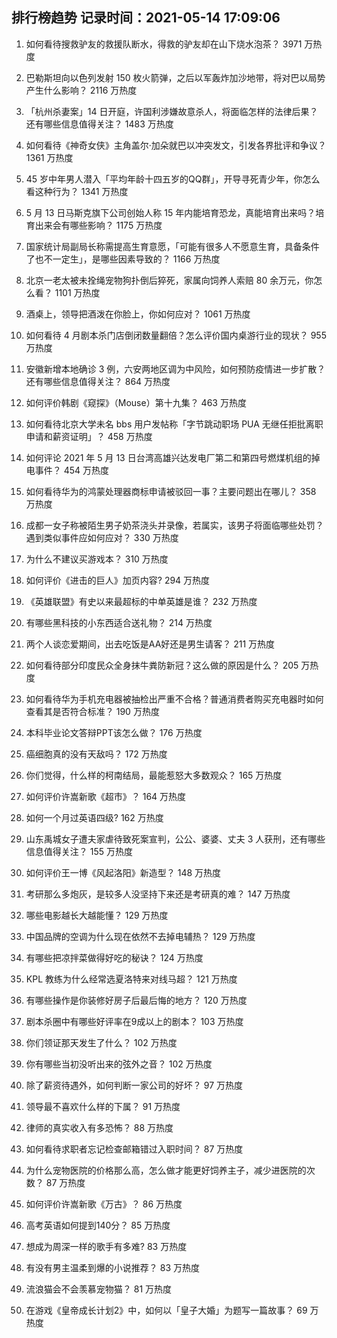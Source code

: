 
## 排行榜趋势 记录时间：2021-05-14 17:09:06
  
  1. 如何看待搜救驴友的救援队断水，得救的驴友却在山下烧水泡茶？ 3971 万热度
    
  2. 巴勒斯坦向以色列发射 150 枚火箭弹，之后以军轰炸加沙地带，将对巴以局势产生什么影响？ 2116 万热度
    
  3. 「杭州杀妻案」14 日开庭，许国利涉嫌故意杀人，将面临怎样的法律后果？还有哪些信息值得关注？ 1483 万热度
    
  4. 如何看待《神奇女侠》主角盖尔·加朵就巴以冲突发文，引发各界批评和争议？ 1361 万热度
    
  5. 45 岁中年男人潜入「平均年龄十四五岁的QQ群」，开导寻死青少年，你怎么看这种行为？ 1341 万热度
    
  6. 5 月 13 日马斯克旗下公司创始人称 15 年内能培育恐龙，真能培育出来吗？培育出来会有哪些影响？ 1175 万热度
    
  7. 国家统计局副局长称需提高生育意愿，「可能有很多人不愿意生育，具备条件了也不一定生」，是哪些因素导致的？ 1166 万热度
    
  8. 北京一老太被未拴绳宠物狗扑倒后猝死，家属向饲养人索赔 80 余万元，你怎么看？ 1101 万热度
    
  9. 酒桌上，领导把酒泼在你脸上，你如何应对？ 1061 万热度
    
  10. 如何看待 4 月剧本杀门店倒闭数量翻倍？怎么评价国内桌游行业的现状？ 955 万热度
    
  11. 安徽新增本地确诊 3 例，六安两地区调为中风险，如何预防疫情进一步扩散？还有哪些信息值得关注？ 864 万热度
    
  12. 如何评价韩剧《窥探》（Mouse）第十九集？ 463 万热度
    
  13. 如何看待北京大学未名 bbs 用户发帖称「字节跳动职场 PUA 无继任拒批离职申请和薪资证明」？ 458 万热度
    
  14. 如何评论 2021 年 5 月 13 日台湾高雄兴达发电厂第二和第四号燃煤机组的掉电事件？ 454 万热度
    
  15. 如何看待华为的鸿蒙处理器商标申请被驳回一事？主要问题出在哪儿？ 358 万热度
    
  16. 成都一女子称被陌生男子奶茶浇头并录像，若属实，该男子将面临哪些处罚？遇到类似事件应如何应对？ 330 万热度
    
  17. 为什么不建议买游戏本？ 310 万热度
    
  18. 如何评价《进击的巨人》加页内容? 294 万热度
    
  19. 《英雄联盟》有史以来最超标的中单英雄是谁？ 232 万热度
    
  20. 有哪些黑科技的小东西适合送礼物？ 214 万热度
    
  21. 两个人谈恋爱期间，出去吃饭是AA好还是男生请客？ 211 万热度
    
  22. 如何看待部分印度民众全身抹牛粪防新冠？这么做的原因是什么？ 205 万热度
    
  23. 如何看待华为手机充电器被抽检出严重不合格？普通消费者购买充电器时如何查看其是否符合标准？ 190 万热度
    
  24. 本科毕业论文答辩PPT该怎么做？ 176 万热度
    
  25. 癌细胞真的没有天敌吗？ 172 万热度
    
  26. 你们觉得，什么样的柯南结局，最能惹怒大多数观众？ 165 万热度
    
  27. 如何评价许嵩新歌《超市》？ 164 万热度
    
  28. 如何一个月过英语四级? 162 万热度
    
  29. 山东禹城女子遭夫家虐待致死案宣判，公公、婆婆、丈夫 3 人获刑，还有哪些信息值得关注？ 155 万热度
    
  30. 如何评价王一博《风起洛阳》新造型？ 148 万热度
    
  31. 考研那么多炮灰，是较多人没坚持下来还是考研真的难？ 147 万热度
    
  32. 哪些电影越长大越能懂？ 129 万热度
    
  33. 中国品牌的空调为什么现在依然不去掉电辅热？ 129 万热度
    
  34. 有哪些把凉拌菜做得好吃的秘诀？ 124 万热度
    
  35. KPL 教练为什么经常选夏洛特来对线马超？ 121 万热度
    
  36. 有哪些操作是你装修好房子后最后悔的地方？ 120 万热度
    
  37. 剧本杀圈中有哪些好评率在9成以上的剧本？ 103 万热度
    
  38. 你们领证那天发生了什么？ 102 万热度
    
  39. 你有哪些当初没听出来的弦外之音？ 102 万热度
    
  40. 除了薪资待遇外，如何判断一家公司的好坏？ 97 万热度
    
  41. 领导最不喜欢什么样的下属？ 91 万热度
    
  42. 律师的真实收入有多恐怖？ 88 万热度
    
  43. 如何看待求职者忘记检查邮箱错过入职时间？ 87 万热度
    
  44. 为什么宠物医院的价格那么高，怎么做才能更好饲养主子，减少进医院的次数？ 87 万热度
    
  45. 如何评价许嵩新歌《万古》？ 86 万热度
    
  46. 高考英语如何提到140分？ 85 万热度
    
  47. 想成为周深一样的歌手有多难? 83 万热度
    
  48. 有没有男主温柔到爆的小说推荐？ 83 万热度
    
  49. 流浪猫会不会羡慕宠物猫？ 81 万热度
    
  50. 在游戏《皇帝成长计划2》中，如何以「皇子大婚」为题写一篇故事？ 69 万热度
    